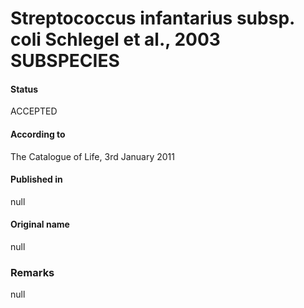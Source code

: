 Streptococcus infantarius subsp. coli Schlegel et al., 2003 SUBSPECIES
=======

#### Status
ACCEPTED

#### According to
The Catalogue of Life, 3rd January 2011

#### Published in
null

#### Original name
null

### Remarks
null